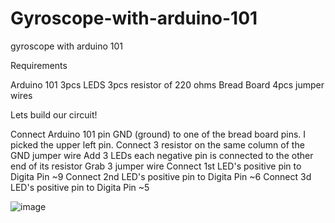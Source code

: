 # Gyroscope-with-arduino-101
gyroscope with arduino 101


Requirements

Arduino 101
3pcs LEDS
3pcs resistor of 220 ohms
Bread Board
4pcs jumper wires


Lets build our circuit!

Connect Arduino 101 pin GND (ground) to one of the bread board pins. I picked the upper left pin.
Connect 3 resistor on the same column of the GND jumper wire
Add 3 LEDs each negative pin is connected to the other end of its resistor
Grab 3 jumper wire
Connect 1st LED's positive pin to Digita Pin ~9
Connect 2nd LED's positive pin to Digita Pin ~6
Connect 3d LED's positive pin to Digita Pin ~5


![image](https://user-images.githubusercontent.com/115942605/229664835-eb919635-da0e-437f-a67f-ad0e47bedee8.png)
